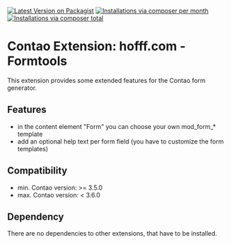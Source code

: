 [![Latest Version on Packagist](http://img.shields.io/packagist/v/hofff/contao-formtools.svg?style=flat)](https://packagist.org/packages/hofff/contao-formtools)
[![Installations via composer per month](http://img.shields.io/packagist/dm/hofff/contao-formtools.svg?style=flat)](https://packagist.org/packages/hofff/contao-formtools)
[![Installations via composer total](http://img.shields.io/packagist/dt/hofff/contao-formtools.svg?style=flat)](https://packagist.org/packages/hofff/contao-formtools)

# Contao Extension: hofff.com - Formtools

This extension provides some extended features for the Contao form generator.


## Features

- in the content element "Form" you can choose your own mod_form_* template
- add an optional help text per form field (you have to customize the form templates)


## Compatibility

- min. Contao version: >= 3.5.0
- max. Contao version: <  3.6.0


## Dependency

There are no dependencies to other extensions, that have to be installed.
